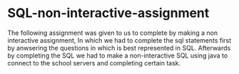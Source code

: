 # SQL-non-interactive-assignment
The following assignment was given to us to complete by making 
a non interactive assignment, In which we had to complete the sql 
statements first by anwsering the questions in which is best represented 
in SQL. Afterwards by completing the SQL we had to make a non-interactive 
SQL using java to connect to the school servers and completing certain task.
